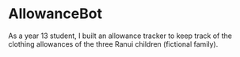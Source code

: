 # AllowanceBot
As a year 13 student, I built an allowance tracker to keep track of the clothing allowances of the three Ranui children (fictional family).
